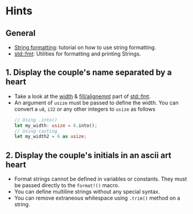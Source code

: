 # Hints

## General

- [String formatting][string-formatting]: tutorial on how to use string formatting.
- [std::fmt]: Utilities for formatting and printing Strings.


## 1. Display the couple's name separated by a heart

- Take a look at the [width] & [fill/alignemnt] part of [std::fmt].
- An argument of `usize` must be passed to define the width. You can convert a
  `u8`, `i32` or any other integers to `usize` as follows
  ```rust
  // Using .into()
  let my_width: usize = 6.into();
  // Using casting
  let my_width2 = 6 as usize;
  ```

## 2. Display the couple's initials in an ascii art heart

- Format strings cannot be defined in variables or constants. They must be
  passed directly to the `format!()` macro.
- You can define multiline strings without any special syntax.
- You can remove extraneous whitespace using `.trim()` method on a string.


[string-formatting]: https://doc.rust-lang.org/rust-by-example/hello/print/fmt.html
[std::fmt]: https://doc.rust-lang.org/std/fmt/
[fill/alignemnt]: https://doc.rust-lang.org/std/fmt/#fillalignment
[width]: https://doc.rust-lang.org/std/fmt/#width
